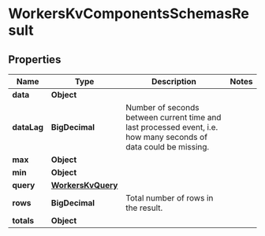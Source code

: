 

# WorkersKvComponentsSchemasResult


## Properties

| Name | Type | Description | Notes |
|------------ | ------------- | ------------- | -------------|
|**data** | **Object** |  |  |
|**dataLag** | **BigDecimal** | Number of seconds between current time and last processed event, i.e. how many seconds of data could be missing. |  |
|**max** | **Object** |  |  |
|**min** | **Object** |  |  |
|**query** | [**WorkersKvQuery**](WorkersKvQuery.md) |  |  |
|**rows** | **BigDecimal** | Total number of rows in the result. |  |
|**totals** | **Object** |  |  |



